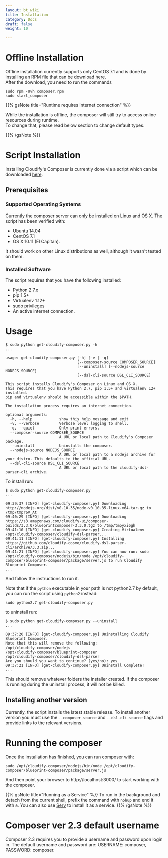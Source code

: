 ```yaml
---
layout: bt_wiki
title: Installation
category: Docs
draft: false
weight: 10

---
```


# Offline Installation

Offline installation currently supports only CentOS 7.1 and is done by installing an RPM file that can be download [here](https://gigaspaces-repository-eu.s3.amazonaws.com/org/cloudify3/3.3.0/ga-RELEASE/composer/cloudify-blueprint-composer-3.3.0-ga-b300.rpm?AWSAccessKeyId=AKIAIIV4XR5WNOG3ILTQ&Expires=1485766950&Signature=UodT311kV5hxAN6eImvY2NkHlEE%3D).<br/>
After the download, you need to run the commands

```
sudo rpm -Uvh composer.rpm
sudo start_composer
```


{{% gsNote title="Runtime requires internet connection" %}}

While the installation is offline, the composer will still try to access online resources during runtime. <br/>
To change that, please read below section to change default types.

{{% /gsNote %}}

# Script Installation


Installing Cloudify's Composer is currently done via a script which can be downloaded [here](http://getcloudify.org/downloads/get_cloudify.html).


## Prerequisites

### Supported Operating Systems

Currently the composer server can only be installed on Linux and OS X. The script has been verified with: 

* Ubuntu 14.04 
* CentOS 7.1
* OS X 10.11 (El Capitan). 

It should work on other Linux distributions as well, although it wasn't tested on them. 

### Installed Software

The script requires that you have the following installed:

* Python 2.7.x
* pip 1.5+
* Virtualenv 1.12+
* sudo privileges
* An active internet connection.

# Usage

```
$ sudo python get-cloudify-composer.py -h
...

usage: get-cloudify-composer.py [-h] [-v | -q]
                                [--composer-source COMPOSER_SOURCE]
                                [--uninstall] [--nodejs-source NODEJS_SOURCE]
                                [--dsl-cli-source DSL_CLI_SOURCE]

This script installs Cloudify's Composer on Linux and OS X.
This requires that you have Python 2.7, pip 1.5+ and virtualenv 12+ installed.
pip and virtualenv should be accessible within the $PATH.

The installation process requires an internet connection.

optional arguments:
  -h, --help            show this help message and exit
  -v, --verbose         Verbose level logging to shell.
  -q, --quiet           Only print errors.
  --composer-source COMPOSER_SOURCE
                        A URL or local path to Cloudify's Composer package.
  --uninstall           Uninstalls the composer.
  --nodejs-source NODEJS_SOURCE
                        A URL or local path to a nodejs archive for your distro. This defaults to the official URL.
  --dsl-cli-source DSL_CLI_SOURCE
                        A URL or local path to the cloudify-dsl-parser-cli archive.
```

To install run:

```
$ sudo python get-cloudify-composer.py
...

09:39:37 [INFO] [get-cloudify-composer.py] Downloading http://nodejs.org/dist/v0.10.35/node-v0.10.35-linux-x64.tar.gz to /tmp/tmpr6V_At
09:40:29 [INFO] [get-cloudify-composer.py] Downloading https://s3.amazonaws.com/cloudify-ui/composer-builds/3.3.0/blueprintcomposer-3.3.0.tgz to /tmp/tmpyxi6gh
09:41:10 [INFO] [get-cloudify-composer.py] Creating Virtualenv /opt/cloudify-composer/cloudify-dsl-parser...
09:41:11 [INFO] [get-cloudify-composer.py] Installing https://github.com/cloudify-cosmo/cloudify-dsl-parser-cli/archive/3.3.zip...
09:41:21 [INFO] [get-cloudify-composer.py] You can now run: sudo /opt/cloudify-composer/nodejs/bin/node /opt/cloudify-composer/blueprint-composer/package/server.js to run Cloudify Blueprint Composer.
...
```

And follow the instructions to run it.

Note that if the `python` executable in your path is not python2.7 by default, you can run the script using `python2` instead:

```
sudo python2.7 get-cloudify-composer.py
```

to uninstall run:

```
$ sudo python get-cloudify-composer.py --uninstall
...

09:37:20 [INFO] [get-cloudify-composer.py] Uninstalling Cloudify Blueprint Composer.
Note that this will remove the following: 
/opt/cloudify-composer/nodejs
/opt/cloudify-composer/blueprint-composer
/opt/cloudify-composer/cloudify-dsl-parser
Are you should you want to continue? (yes/no): yes
09:37:21 [INFO] [get-cloudify-composer.py] Uninstall Complete!
...
```

This should remove whatever folders the installer created.
If the composer is running during the uninstall process, it will not be killed.

## Installing another version

Currently, the script installs the latest stable release. To install another version you must use the `--composer-source` and `--dsl-cli-source` flags and provide links to the relevant versions.

# Running the composer

Once the installation has finished, you can run composer with:

```
sudo /opt/cloudify-composer/nodejs/bin/node /opt/cloudify-composer/blueprint-composer/package/server.js
```

And then point your browser to http://localhost:3000/ to start working with the composer.

{{% gsNote title="Running as a Service" %}}
To run in the background and detach from the current shell, prefix the command with `nohup` and end it with `&`. You can also use [Serv](http://github.com/nir0s/serv) to install it as a service.
{{% /gsNote %}}

# Composer ver 2.3 default username
Composer 2.3 requires you to provide a username and password upon login in. The default username and password are: 
USERNAME: composer, PASSWORD: composer. 

